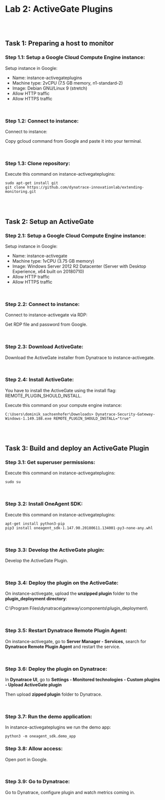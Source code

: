 # Lab 2: ActiveGate Plugins

<br>
<br>

## Task 1: Preparing a host to monitor

### Step 1.1: Setup a Google Cloud Compute Engine instance:

Setup instance in Google:

- Name: instance-activegateplugins
- Machine type: 2vCPU (7.5 GB memory, n1-standard-2)
- Image: Debian GNU/Linux 9 (stretch)
- Allow HTTP traffic
- Allow HTTPS traffic

<br>

### Step 1.2: Connect to instance:

Connect to instance:

Copy gcloud command from Google and paste it into your terminal.

<br>

### Step 1.3: Clone repository:

Execute this command on instance-activegateplugins:

```
sudo apt-get install git
git clone https://github.com/dynatrace-innovationlab/extending-monitoring.git
```

<br>
<br>

## Task 2: Setup an ActiveGate

### Step 2.1: Setup a Google Cloud Compute Engine instance:

Setup instance in Google:

- Name: instance-activegate
- Machine type: 1vCPU (3.75 GB memory)
- Image: Windows Server 2012 R2 Datacenter (Server with Desktop Experience, x64 built on 20180710)
- Allow HTTP traffic
- Allow HTTPS traffic

<br>

### Step 2.2: Connect to instance:

Connect to instance-activegate via RDP:

Get RDP file and password from Google.

<br>

### Step 2.3: Download ActiveGate:

Download the ActiveGate installer from Dynatrace to instance-activegate.

<br>

### Step 2.4: Install ActiveGate:

You have to install the ActiveGate using the install flag: REMOTE_PLUGIN_SHOULD_INSTALL.

Execute this command on your compute engine instance:

```
C:\Users\dominik_sachsenhofer\Downloads> Dynatrace-Security-Gateway-Windows-1.149.188.exe REMOTE_PLUGIN_SHOULD_INSTALL="true"
```

<br>
<br>

## Task 3: Build and deploy an ActiveGate Plugin

### Step 3.1: Get superuser permissions:

Execute this command on instance-activegateplugins:

```
sudo su
```

<br>

### Step 3.2: Install OneAgent SDK:

Execute this command on instance-activegateplugins:

```
apt-get install python3-pip
pip3 install oneagent_sdk-1.147.90.20180611.134001-py3-none-any.whl 
```

<br>

### Step 3.3: Develop the ActiveGate plugin:

Develop the ActiveGate Plugin.

<br>

### Step 3.4: Deploy the plugin on the ActiveGate:

On instance-activegate, upload the __unzipped plugin__ folder to the __plugin_deployment directory__:

C:\Program Files\dynatrace\gateway\components\plugin_deployment\

<br>

### Step 3.5: Restart Dynatrace Remote Plugin Agent:

On instance-activegate, go to __Server Manager - Services__, search for __Dynatrace Remote Plugin Agent__ and restart the service.

<br>

### Step 3.6: Deploy the plugin on Dynatrace:

In __Dynatrace UI__, go to __Settings - Monitored technologies - Custom plugins - Upload ActiveGate plugin__

Then upload __zipped plugin__ folder to Dynatrace.

<br>

### Step 3.7: Run the demo application:

In instance-activegateplugins we run the demo app:

```
python3 -m oneagent_sdk.demo_app
```

### Step 3.8: Allow access:

Open port in Google.

<br>

### Step 3.9: Go to Dynatrace:

Go to Dynatrace, configure plugin and watch metrics coming in.
